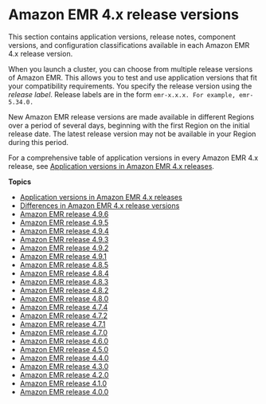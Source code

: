 # Amazon EMR 4\.x release versions<a name="emr-release-4x"></a>

This section contains application versions, release notes, component versions, and configuration classifications available in each Amazon EMR 4\.x release version\.

When you launch a cluster, you can choose from multiple release versions of Amazon EMR\. This allows you to test and use application versions that fit your compatibility requirements\. You specify the release version using the *release label*\. Release labels are in the form `emr-x.x.x. For example, emr-5.34.0.`

New Amazon EMR release versions are made available in different Regions over a period of several days, beginning with the first Region on the initial release date\. The latest release version may not be available in your Region during this period\.

For a comprehensive table of application versions in every Amazon EMR 4\.x release, see [Application versions in Amazon EMR 4\.x releases](emr-release-app-versions-4.x.md)\.

**Topics**
+ [Application versions in Amazon EMR 4\.x releases](emr-release-app-versions-4.x.md)
+ [Differences in Amazon EMR 4\.x release versions](emr-release-differences-4x.md)
+ [Amazon EMR release 4\.9\.6](emr-496-release.md)
+ [Amazon EMR release 4\.9\.5](emr-495-release.md)
+ [Amazon EMR release 4\.9\.4](emr-494-release.md)
+ [Amazon EMR release 4\.9\.3](emr-493-release.md)
+ [Amazon EMR release 4\.9\.2](emr-492-release.md)
+ [Amazon EMR release 4\.9\.1](emr-491-release.md)
+ [Amazon EMR release 4\.8\.5](emr-485-release.md)
+ [Amazon EMR release 4\.8\.4](emr-484-release.md)
+ [Amazon EMR release 4\.8\.3](emr-483-release.md)
+ [Amazon EMR release 4\.8\.2](emr-482-release.md)
+ [Amazon EMR release 4\.8\.0](emr-480-release.md)
+ [Amazon EMR release 4\.7\.4](emr-474-release.md)
+ [Amazon EMR release 4\.7\.2](emr-472-release.md)
+ [Amazon EMR release 4\.7\.1](emr-471-release.md)
+ [Amazon EMR release 4\.7\.0](emr-470-release.md)
+ [Amazon EMR release 4\.6\.0](emr-460-release.md)
+ [Amazon EMR release 4\.5\.0](emr-450-release.md)
+ [Amazon EMR release 4\.4\.0](emr-440-release.md)
+ [Amazon EMR release 4\.3\.0](emr-430-release.md)
+ [Amazon EMR release 4\.2\.0](emr-420-release.md)
+ [Amazon EMR release 4\.1\.0](emr-410-release.md)
+ [Amazon EMR release 4\.0\.0](emr-400-release.md)